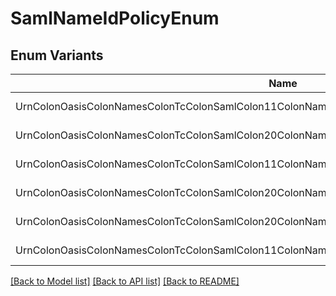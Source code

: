 # SamlNameIdPolicyEnum

## Enum Variants

| Name | Value |
|---- | -----|
| UrnColonOasisColonNamesColonTcColonSamlColon11ColonNameidFormatColonEmailAddress | urn:oasis:names:tc:SAML:1.1:nameid-format:emailAddress |
| UrnColonOasisColonNamesColonTcColonSamlColon20ColonNameidFormatColonPersistent | urn:oasis:names:tc:SAML:2.0:nameid-format:persistent |
| UrnColonOasisColonNamesColonTcColonSamlColon11ColonNameidFormatColonX509SubjectName | urn:oasis:names:tc:SAML:1.1:nameid-format:X509SubjectName |
| UrnColonOasisColonNamesColonTcColonSamlColon20ColonNameidFormatColonWindowsDomainQualifiedName | urn:oasis:names:tc:SAML:2.0:nameid-format:WindowsDomainQualifiedName |
| UrnColonOasisColonNamesColonTcColonSamlColon20ColonNameidFormatColonTransient | urn:oasis:names:tc:SAML:2.0:nameid-format:transient |
| UrnColonOasisColonNamesColonTcColonSamlColon11ColonNameidFormatColonUnspecified | urn:oasis:names:tc:SAML:1.1:nameid-format:unspecified |


[[Back to Model list]](../README.md#documentation-for-models) [[Back to API list]](../README.md#documentation-for-api-endpoints) [[Back to README]](../README.md)


